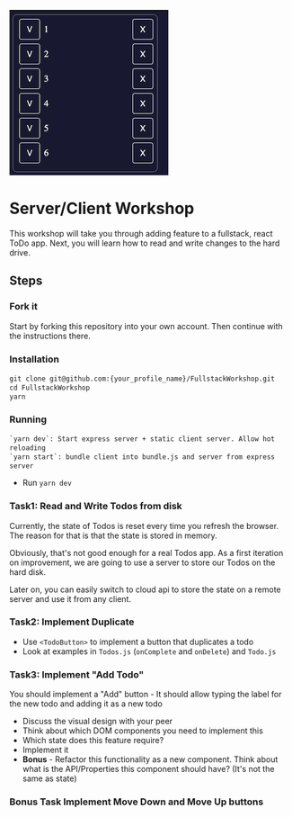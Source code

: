![Screenshot](TodoScreenshot.png)

# Server/Client Workshop

This workshop will take you through adding feature to a fullstack, react ToDo app.
Next, you will learn how to read and write changes to the hard drive.

## Steps
### Fork it
Start by forking this repository into your own account. 
Then continue with the instructions there.

### Installation

```
git clone git@github.com:{your_profile_name}/FullstackWorkshop.git
cd FullstackWorkshop
yarn
```

### Running
```
`yarn dev`: Start express server + static client server. Allow hot reloading
`yarn start`: bundle client into bundle.js and server from express server
```
- Run `yarn dev`

### Task1: Read and Write Todos from disk

Currently, the state of Todos is reset every time you refresh the browser. The reason for that is that the state is stored in memory.

Obviously, that's not good enough for a real Todos app.
As a first iteration on improvement, we are going to use a server to store our Todos on the hard disk.

Later on, you can easily switch to cloud api to store the state on a remote server and use it from any client.
### Task2: Implement Duplicate

- Use `<TodoButton>` to implement a button that duplicates a todo
- Look at examples in `Todos.js` (`onComplete` and `onDelete`) and `Todo.js`

### Task3: Implement "Add Todo"

You should implement a "Add" button - It should allow typing the label for the new todo and adding it as a new todo

- Discuss the visual design with your peer
- Think about which DOM components you need to implement this
- Which state does this feature require?
- Implement it
- **Bonus** - Refactor this functionality as a new component. Think about what is the API/Properties this component should have? (It's not the same as state)
### Bonus Task Implement Move Down and Move Up buttons
